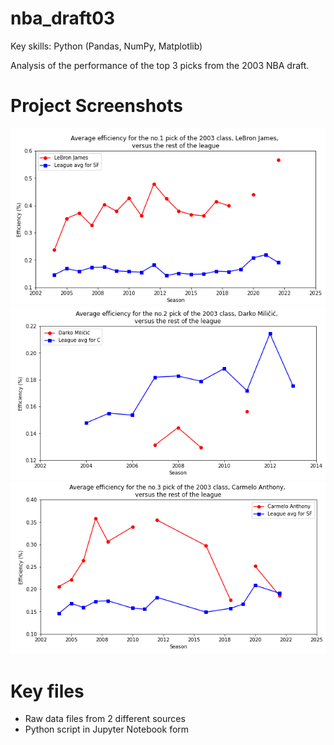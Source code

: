 # nba_draft03
Key skills: Python (Pandas, NumPy, Matplotlib)

Analysis of the performance of the top 3 picks from the 2003 NBA draft.

# Project Screenshots
![image](https://github.com/jonathanyang7/nba_draft03/blob/1c64d600e82f19bd540ec95832f0ba07497e7fad/03%20Screenshots/LeBron.png)
![image](https://github.com/jonathanyang7/nba_draft03/blob/1c64d600e82f19bd540ec95832f0ba07497e7fad/03%20Screenshots/Darko.png)
![image](https://github.com/jonathanyang7/nba_draft03/blob/1c64d600e82f19bd540ec95832f0ba07497e7fad/03%20Screenshots/Carmelo.png)

# Key files
- Raw data files from 2 different sources  
- Python script in Jupyter Notebook form
